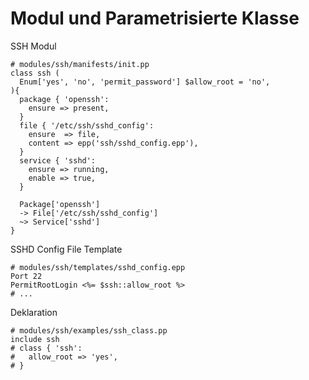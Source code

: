 # Modul und Parametrisierte Klasse

SSH Modul

    # modules/ssh/manifests/init.pp
    class ssh (
      Enum['yes', 'no', 'permit_password'] $allow_root = 'no',
    ){
      package { 'openssh':
        ensure => present,
      }
      file { '/etc/ssh/sshd_config':
        ensure  => file,
        content => epp('ssh/sshd_config.epp'),
      }
      service { 'sshd':
        ensure => running,
        enable => true,
      }
      
      Package['openssh']
      -> File['/etc/ssh/sshd_config']
      ~> Service['sshd']
    }

SSHD Config File Template

    # modules/ssh/templates/sshd_config.epp
    Port 22
    PermitRootLogin <%= $ssh::allow_root %>
    # ...

Deklaration

    # modules/ssh/examples/ssh_class.pp
    include ssh
    # class { 'ssh':
    #   allow_root => 'yes',
    # }
